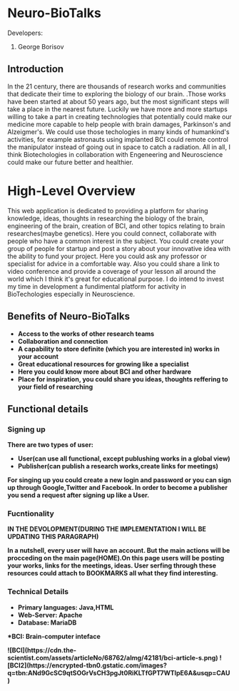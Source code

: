 # Neuro-BioTalks

 Developers:
1. George Borisov
<h2>Introduction</h2>
In the 21 century, there are thousands of research works and communities that dedicate their time to exploring the biology of our brain. 
.Those works have been started at about 50 years ago, but the most significant steps will take a place in the nearest future. Luckily we have more and more startups willing to take a part in creating technologies that potentially could make our medicine more capable to help people with 
brain damages, Parkinson's and Alzeigmer's. We could use those techologies in many kinds of humankind's activities, for example astronauts using implanted BCI could remote control the manipulator instead of going out in space to catch a radiation. All in all, I think Biotechologies in collaboration with Engeneering and Neuroscience could make our future better and healthier.
<h1>High-Level Overview</h1>
This web application is dedicated to providing a platform for sharing knowledge, ideas, thoughts in researching the biology of the brain, engineering of the brain, creation of BCI, and other topics relating to brain researches(maybe genetics). Here you could connect, collaborate with people who have a common interest in the subject. You could create your group of people for startup and post a story about your innovative idea with the ability to fund your project. Here you could ask any professor or specialist for advice in a comfortable way. Also you could share a link to video conference and provide a coverage of your lesson all around the world which I think it's great for educational purpose. I do intend to invest my time in development a fundimental platform for activity in BioTechologies especially in Neuroscience.
<h2> Benefits of Neuro-BioTalks</h2>
<ul>
<li><b> Access to the works of other research teams</b></li>
<li><b>Collaboration and connection</b></li>
<li><b> A capability to store definite (which you are interested in) works in your account</b></li>
<li><b> Great educational resources for growing like a specialist</b></li>
<li><b> Here you could know more about BCI and other hardware<b></li>
<li><b>Place for inspiration, you could share you ideas, thoughts reffering to your field of researching</li><b>
</ul> 
<h2> Functional details</h2>
<h3>Signing up</h3>
There are two types of user:
<ul>
<li><b>User(can use all functional, except publushing works in a global view)</b></li>
<li><b>Publisher(can publish a research works,create links for meetings)</b></li>
</ul>
For singing up you could create a new login and password or you can sign up through Google,Twitter and Facebook.
In order to become a publisher you send a request after signing up like a User.
<h3>Fucntionality</h3>
<b>IN THE DEVOLOPMENT(DURING THE IMPLEMENTATION I WILL BE UPDATING THIS PARAGRAPH)</b>
<p>
In a nutshell, every user will have an account. But the main actions will be procceding on the main page(HOME).On this page 
users will be posting your works, links for the meetings, ideas. User serfing through these resources could attach to BOOKMARKS all what they find interesting.  
<h3>Technical Details</h3>
<ul>
<li><b>Primary languages: Java,HTML</b></li>
<li><b>Web-Server: Apache</b></li>
<li><b>Database: MariaDB</b></li>
</ul>



<p>*BCI: Brain-computer inteface</p>
![BCI](https://cdn.the-scientist.com/assets/articleNo/68762/aImg/42181/bci-article-s.png)
![BCI2](https://encrypted-tbn0.gstatic.com/images?q=tbn:ANd9GcSC9qtSOGrVsCH3pgJt0RiKLTfGPT7WTIpE6A&usqp=CAU)
